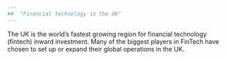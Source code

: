 ```yaml
---
##  "Financial technology in the UK"
---
```

The UK is the world’s fastest growing region for financial technology (fintech) inward investment. Many of the biggest players in FinTech have chosen to set up or expand their global operations in the UK.
